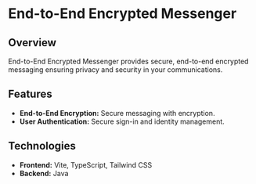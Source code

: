# End-to-End Encrypted Messenger

## Overview

End-to-End Encrypted Messenger provides secure, end-to-end encrypted messaging ensuring privacy and security in your communications.

## Features

- **End-to-End Encryption:** Secure messaging with encryption.
- **User Authentication:** Secure sign-in and identity management.

## Technologies

- **Frontend:** Vite, TypeScript, Tailwind CSS
- **Backend:** Java
